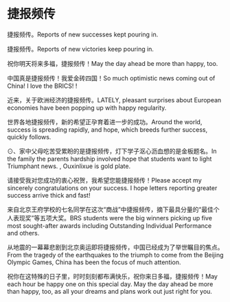 # 捷报频传

<p><span class="chinese">捷报频传。</span><span class="english">Reports of new successes kept pouring in.</span></p>

<p><span class="chinese">捷报频传。</span><span class="english">Reports of new victories keep pouring in.</span></p>

<p><span class="chinese">祝你明天将来多福，捷报频传！</span><span class="english">May the day ahead be more than happy, too.</span></p>

<p><span class="chinese">中国真是捷报频传！我爱金砖四国！</span><span class="english">So much optimistic news coming out of China! I love the BRICS! !</span></p>

<p><span class="chinese">近来，关于欧洲经济的捷报频传。</span><span class="english">LATELY, pleasant surprises about European economies have been popping up with happy regularity.</span></p>

<p><span class="chinese">世界各地捷报频传，新的希望正孕育着进一步的成功。</span><span class="english">Around the world, success is spreading rapidly, and hope, which breeds further success, quickly follows.</span></p>

<p><span class="chinese">⊙、家中父母吃苦受累盼的是捷报频传，灯下学子沤心沥血想的是金板题名。</span><span class="english">In the family the parents hardship involved hope that students want to light Triumphant news. , Ouxinlixue is gold plate.</span></p>

<p><span class="chinese">请接受我对您成功的衷心祝贺，我希望您能捷报频传！</span><span class="english">Please accept my sincerely congratulations on your success. I hope letters reporting greater success arrive thick and fast!</span></p>

<p><span class="chinese">来自北京王府学校的七名同学在这次“商战”中捷报频传，摘下最具分量的“最佳个人表现奖”等五项大奖。</span><span class="english">BRS students were the big winners picking up five most sought-after awards including Outstanding Individual Performance and others.</span></p>

<p><span class="chinese">从地震的一幕幕悲剧到北京奥运即将捷报频传，中国已经成为了举世瞩目的焦点。</span><span class="english">From the tragedy of the earthquakes to the triumph to come from the Beijing Olympic Games, China has been the focus of much attention.</span></p>

<p><span class="chinese">祝你在这特殊的日子里，时时刻刻都布满快乐，祝你来日多福，捷报频传！</span><span class="english">May each hour be happy one on this special day. May the day ahead be more than happy, too, as all your dreams and plans work out just right for you.</span></p>

